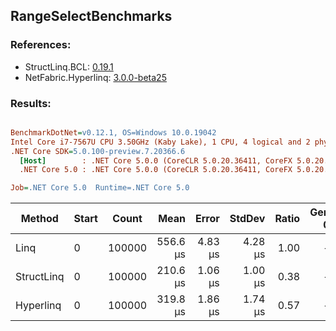 ﻿## RangeSelectBenchmarks

### References:
- StructLinq.BCL: [0.19.1](https://www.nuget.org/packages/StructLinq.BCL/0.19.1)
- NetFabric.Hyperlinq: [3.0.0-beta25](https://www.nuget.org/packages/NetFabric.Hyperlinq/3.0.0-beta25)

### Results:
``` ini

BenchmarkDotNet=v0.12.1, OS=Windows 10.0.19042
Intel Core i7-7567U CPU 3.50GHz (Kaby Lake), 1 CPU, 4 logical and 2 physical cores
.NET Core SDK=5.0.100-preview.7.20366.6
  [Host]        : .NET Core 5.0.0 (CoreCLR 5.0.20.36411, CoreFX 5.0.20.36411), X64 RyuJIT
  .NET Core 5.0 : .NET Core 5.0.0 (CoreCLR 5.0.20.36411, CoreFX 5.0.20.36411), X64 RyuJIT

Job=.NET Core 5.0  Runtime=.NET Core 5.0  

```
|     Method | Start |  Count |     Mean |   Error |  StdDev | Ratio | Gen 0 | Gen 1 | Gen 2 | Allocated |
|----------- |------ |------- |---------:|--------:|--------:|------:|------:|------:|------:|----------:|
|       Linq |     0 | 100000 | 556.6 μs | 4.83 μs | 4.28 μs |  1.00 |     - |     - |     - |      88 B |
| StructLinq |     0 | 100000 | 210.6 μs | 1.06 μs | 1.00 μs |  0.38 |     - |     - |     - |         - |
|  Hyperlinq |     0 | 100000 | 319.8 μs | 1.86 μs | 1.74 μs |  0.57 |     - |     - |     - |         - |
